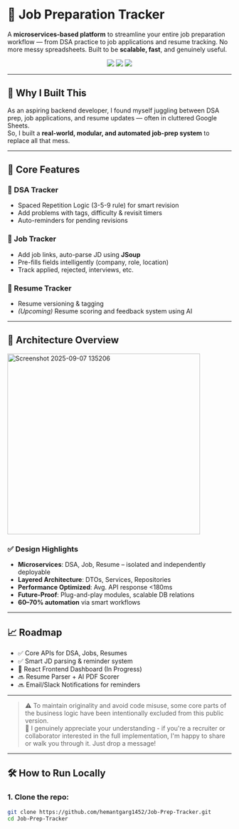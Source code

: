 # 💼 Job Preparation Tracker

A **microservices-based platform** to streamline your entire job preparation workflow — from DSA practice to job applications and resume tracking. No more messy spreadsheets. Built to be **scalable, fast**, and genuinely useful.

<p align="center">
  <img src="https://img.shields.io/badge/Built%20With-Java%20%7C%20Spring%20Boot%20%7C%20MySQL%20%7C%20JPA-blue?style=for-the-badge" />
  <img src="https://img.shields.io/badge/REST%20API-Microservices-green?style=for-the-badge" />
  <img src="https://img.shields.io/badge/Postman-Tested-orange?style=for-the-badge" />
</p>

---

## 🚀 Why I Built This

As an aspiring backend developer, I found myself juggling between DSA prep, job applications, and resume updates — often in cluttered Google Sheets.  
So, I built a **real-world, modular, and automated job-prep system** to replace all that mess.

---

## 🧠 Core Features

### 📌 DSA Tracker
- Spaced Repetition Logic (3-5-9 rule) for smart revision
- Add problems with tags, difficulty & revisit timers
- Auto-reminders for pending revisions

### 💼 Job Tracker
- Add job links, auto-parse JD using **JSoup**
- Pre-fills fields intelligently (company, role, location)
- Track applied, rejected, interviews, etc.

### 📄 Resume Tracker
- Resume versioning & tagging  
- _(Upcoming)_ Resume scoring and feedback system using AI

---

## 🔧 Architecture Overview
<img width="433" height="406" alt="Screenshot 2025-09-07 135206" src="https://github.com/user-attachments/assets/4ef0d76d-8e13-489b-9196-ce1b85b2c95c" />




### ✅ Design Highlights

- **Microservices**: DSA, Job, Resume – isolated and independently deployable  
- **Layered Architecture**: DTOs, Services, Repositories  
- **Performance Optimized**: Avg. API response <180ms  
- **Future-Proof**: Plug-and-play modules, scalable DB relations  
- **60–70% automation** via smart workflows

---

## 📈 Roadmap

- ✅ Core APIs for DSA, Jobs, Resumes  
- ✅ Smart JD parsing & reminder system  
- 🔄 React Frontend Dashboard (In Progress)  
- 🔜 Resume Parser + AI PDF Scorer  
- 🔜 Email/Slack Notifications for reminders  

---

> ⚠️ To maintain originality and avoid code misuse, some core parts of the business logic have been intentionally excluded from this public version.  
> 🙏 I genuinely appreciate your understanding - if you're a recruiter or collaborator interested in the full implementation, I'm happy to share or walk you through it. Just drop a message!



---

## 🛠️ How to Run Locally

### 1. Clone the repo:
```bash
git clone https://github.com/hemantgarg1452/Job-Prep-Tracker.git
cd Job-Prep-Tracker
